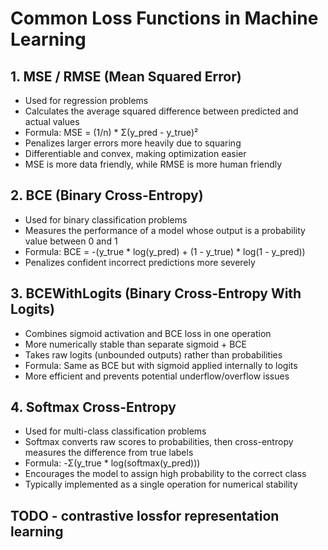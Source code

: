 # Common Loss Functions in Machine Learning

## 1. MSE / RMSE (Mean Squared Error)
- Used for regression problems
- Calculates the average squared difference between predicted and actual values
- Formula: MSE = (1/n) * Σ(y_pred - y_true)²
- Penalizes larger errors more heavily due to squaring
- Differentiable and convex, making optimization easier
- MSE is more data friendly, while RMSE is more human friendly

## 2. BCE (Binary Cross-Entropy)
- Used for binary classification problems
- Measures the performance of a model whose output is a probability value between 0 and 1
- Formula: BCE = -(y_true * log(y_pred) + (1 - y_true) * log(1 - y_pred))
- Penalizes confident incorrect predictions more severely

## 3. BCEWithLogits (Binary Cross-Entropy With Logits)
- Combines sigmoid activation and BCE loss in one operation
- More numerically stable than separate sigmoid + BCE
- Takes raw logits (unbounded outputs) rather than probabilities
- Formula: Same as BCE but with sigmoid applied internally to logits
- More efficient and prevents potential underflow/overflow issues

## 4. Softmax Cross-Entropy
- Used for multi-class classification problems
- Softmax converts raw scores to probabilities, then cross-entropy measures the difference from true labels
- Formula: -Σ(y_true * log(softmax(y_pred)))
- Encourages the model to assign high probability to the correct class
- Typically implemented as a single operation for numerical stability

## TODO - contrastive lossfor representation learning